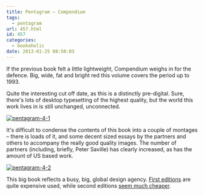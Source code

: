 ```yaml
---
title: Pentagram – Compendium
tags:
  - pentagram
url: 457.html
id: 457
categories:
  - bookaholic
date: 2013-01-25 08:50:03
---
```


If the previous book felt a little lightweight, Compendium weighs in for the defence. Big, wide, fat and bright red this volume covers the period up to 1993. 

Quite the interesting cut off date, as this is a distinctly pre-digital. Sure, there's lots of desktop typesetting of the highest quality, but the world this work lives in is still unchanged, unconnected. 

[![pentagram-4-1](/wpimages/2013/01/pentagram-4-1.jpg)](/wpimages/2013/01/pentagram-4-1.jpg) 

It's difficult to condense the contents of this book into a couple of montages – there is loads of it, and some decent sized essays by the partners and others to accompany the really good quality images. The number of partners (including, briefly, Peter Saville) has clearly increased, as has the amount of US based work. 

[![pentagram-4-2](/wpimages/2013/01/pentagram-4-2.jpg)](/wpimages/2013/01/pentagram-4-2.jpg) 

This big book reflects a busy, big, global design agency. [First editions](http://www.amazon.co.uk/gp/offer-listing/0714837695/?ie=UTF8&camp=1634&condition=used&creative=19450&linkCode=ur2&qid=1359065387&sr=8-2&tag=neuromantics-21) are quite expensive used, while second editions [seem much cheaper](http://www.amazon.co.uk/gp/offer-listing/0714828122/?ie=UTF8&camp=1634&condition=used&creative=19450&linkCode=ur2&qid=1359065458&sr=8-3&tag=neuromantics-21).